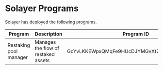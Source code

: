 # Solayer Programs

Solayer has deployed the following programs.&#x20;

<table><thead><tr><th width="142">Program</th><th width="201">Description</th><th>Program ID</th></tr></thead><tbody><tr><td>Restaking pool manager</td><td>Manages the flow of restaked assets</td><td>GcYvLKKEWpxQMqFe9HUcDJYMGvXt7kwf8gfBvjnW4wnm</td></tr></tbody></table>

